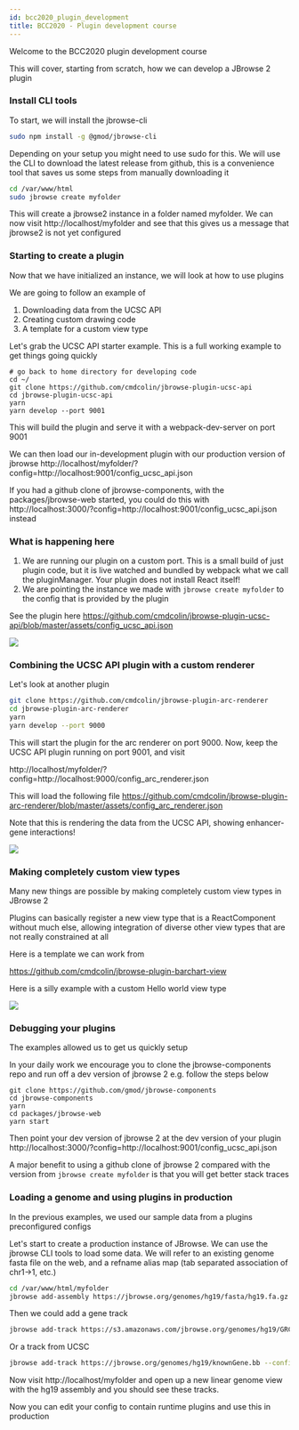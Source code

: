 ```yaml
---
id: bcc2020_plugin_development
title: BCC2020 - Plugin development course
---
```


Welcome to the BCC2020 plugin development course

This will cover, starting from scratch, how we can develop a JBrowse 2 plugin

### Install CLI tools

To start, we will install the jbrowse-cli

```sh
sudo npm install -g @gmod/jbrowse-cli
```

Depending on your setup you might need to use sudo for this. We will use the
CLI to download the latest release from github, this is a convenience tool that
saves us some steps from manually downloading it

```sh
cd /var/www/html
sudo jbrowse create myfolder
```

This will create a jbrowse2 instance in a folder named myfolder. We can now
visit http://localhost/myfolder and see that this gives us a message that
jbrowse2 is not yet configured

### Starting to create a plugin

Now that we have initialized an instance, we will look at how to use plugins

We are going to follow an example of

1. Downloading data from the UCSC API
2. Creating custom drawing code
3. A template for a custom view type

Let's grab the UCSC API starter example. This is a full working example to get things going quickly

```
# go back to home directory for developing code
cd ~/
git clone https://github.com/cmdcolin/jbrowse-plugin-ucsc-api
cd jbrowse-plugin-ucsc-api
yarn
yarn develop --port 9001
```

This will build the plugin and serve it with a webpack-dev-server on port 9001

We can then load our in-development plugin with our production version of jbrowse http://localhost/myfolder/?config=http://localhost:9001/config_ucsc_api.json

If you had a github clone of jbrowse-components, with the packages/jbrowse-web started, you could do this with http://localhost:3000/?config=http://localhost:9001/config_ucsc_api.json instead

### What is happening here

1. We are running our plugin on a custom port. This is a small build of just
   plugin code, but it is live watched and bundled by webpack
   what we call the pluginManager. Your plugin does not install React itself!
2. We are pointing the instance we made with `jbrowse create myfolder`
   to the config that is provided by the plugin

See the plugin here https://github.com/cmdcolin/jbrowse-plugin-ucsc-api/blob/master/assets/config_ucsc_api.json

![](/jb2/img/bcc2020_img1.png)

### Combining the UCSC API plugin with a custom renderer

Let's look at another plugin

```sh
git clone https://github.com/cmdcolin/jbrowse-plugin-arc-renderer
cd jbrowse-plugin-arc-renderer
yarn
yarn develop --port 9000
```

This will start the plugin for the arc renderer on port 9000. Now, keep the
UCSC API plugin running on port 9001, and visit

http://localhost/myfolder/?config=http://localhost:9000/config_arc_renderer.json

This will load the following file
https://github.com/cmdcolin/jbrowse-plugin-arc-renderer/blob/master/assets/config_arc_renderer.json

Note that this is rendering the data from the UCSC API, showing enhancer-gene
interactions!

![](/jb2/img/bcc2020_img2.png)

### Making completely custom view types

Many new things are possible by making completely custom view types in JBrowse 2

Plugins can basically register a new view type that is a ReactComponent without much else, allowing integration of diverse other view types that are not really constrained at all

Here is a template we can work from

https://github.com/cmdcolin/jbrowse-plugin-barchart-view

Here is a silly example with a custom Hello world view type

![](/jb2/img/bcc2020_img3.png)

### Debugging your plugins

The examples allowed us to get us quickly setup

In your daily work we encourage you to clone the jbrowse-components repo and
run off a dev version of jbrowse 2 e.g. follow the steps below

```
git clone https://github.com/gmod/jbrowse-components
cd jbrowse-components
yarn
cd packages/jbrowse-web
yarn start
```

Then point your dev version of jbrowse 2 at the dev version of your plugin
http://localhost:3000/?config=http://localhost:9001/config_ucsc_api.json

A major benefit to using a github clone of jbrowse 2 compared with the version
from `jbrowse create myfolder` is that you will get better stack traces

### Loading a genome and using plugins in production

In the previous examples, we used our sample data from a plugins preconfigured
configs

Let's start to create a production instance of JBrowse. We can use the jbrowse
CLI tools to load some data. We will refer to an existing genome fasta file on
the web, and a refname alias map (tab separated association of chr1->1, etc.)

```sh
cd /var/www/html/myfolder
jbrowse add-assembly https://jbrowse.org/genomes/hg19/fasta/hg19.fa.gz --refNameAliases https://jbrowse.org/genomes/hg19/hg19_aliases.txt
```

Then we could add a gene track

```sh
jbrowse add-track https://s3.amazonaws.com/jbrowse.org/genomes/hg19/GRCh37_latest_genomic.sort.gff.gz  --config '{"renderer": {"type": "SvgFeatureRenderer"}}'
```

Or a track from UCSC

```sh
jbrowse add-track https://jbrowse.org/genomes/hg19/knownGene.bb --config  '{"renderer": {"type": "SvgFeatureRenderer"} }'
```

Now visit http://localhost/myfolder and open up a new linear genome view with
the hg19 assembly and you should see these tracks.

Now you can edit your config to contain runtime plugins and use this in
production
